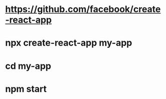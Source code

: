 # https://github.com/facebook/create-react-app

# npx create-react-app my-app
# cd my-app
# npm start
